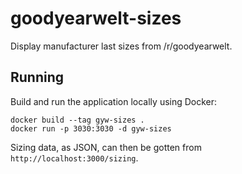 # goodyearwelt-sizes

Display manufacturer last sizes from /r/goodyearwelt.


## Running

Build and run the application locally using Docker:

```
docker build --tag gyw-sizes .
docker run -p 3030:3030 -d gyw-sizes
```

Sizing data, as JSON, can then be gotten from `http://localhost:3000/sizing`.
